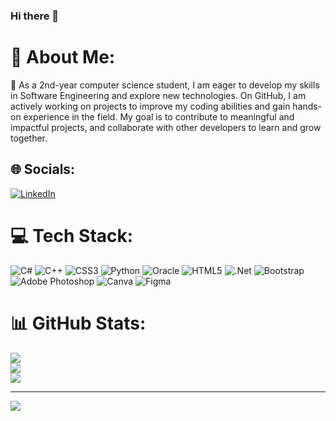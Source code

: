 ### Hi there 👋

<!--
**AdnanAliMumtaz/AdnanAliMumtaz** is a ✨ _special_ ✨ repository because its `README.md` (this file) appears on your GitHub profile.
-->
# 💫 About Me:
🔭 As a 2nd-year computer science student, I am eager to develop my skills in Software Engineering and explore new technologies. On GitHub, I am actively working on projects to improve my coding abilities and gain hands-on experience in the field. My goal is to contribute to meaningful and impactful projects, and collaborate with other developers to learn and grow together.


## 🌐 Socials:
[![LinkedIn](https://img.shields.io/badge/LinkedIn-%230077B5.svg?logo=linkedin&logoColor=white)](https://linkedin.com/in/https://www.linkedin.com/in/adnan-ali-mumtaz-00136920b/) 

# 💻 Tech Stack:
![C#](https://img.shields.io/badge/c%23-%23239120.svg?style=for-the-badge&logo=c-sharp&logoColor=white) ![C++](https://img.shields.io/badge/c++-%2300599C.svg?style=for-the-badge&logo=c%2B%2B&logoColor=white) ![CSS3](https://img.shields.io/badge/css3-%231572B6.svg?style=for-the-badge&logo=css3&logoColor=white) ![Python](https://img.shields.io/badge/python-3670A0?style=for-the-badge&logo=python&logoColor=ffdd54) ![Oracle](https://img.shields.io/badge/Oracle-F80000?style=for-the-badge&logo=oracle&logoColor=white) ![HTML5](https://img.shields.io/badge/html5-%23E34F26.svg?style=for-the-badge&logo=html5&logoColor=white) ![.Net](https://img.shields.io/badge/.NET-5C2D91?style=for-the-badge&logo=.net&logoColor=white) ![Bootstrap](https://img.shields.io/badge/bootstrap-%23563D7C.svg?style=for-the-badge&logo=bootstrap&logoColor=white) ![Adobe Photoshop](https://img.shields.io/badge/adobephotoshop-%2331A8FF.svg?style=for-the-badge&logo=adobephotoshop&logoColor=white) ![Canva](https://img.shields.io/badge/Canva-%2300C4CC.svg?style=for-the-badge&logo=Canva&logoColor=white) 	![Figma](https://img.shields.io/badge/figma-%23F24E1E.svg?style=for-the-badge&logo=figma&logoColor=white)
# 📊 GitHub Stats:
![](https://github-readme-stats.vercel.app/api?username=/AdnanAliMumtaz&theme=dark&hide_border=false&include_all_commits=false&count_private=false)<br/>
![](https://github-readme-streak-stats.herokuapp.com/?user=/AdnanAliMumtaz&theme=dark&hide_border=false)<br/>
![](https://github-readme-stats.vercel.app/api/top-langs/?username=/AdnanAliMumtaz&theme=dark&hide_border=false&include_all_commits=false&count_private=false&layout=compact)

---
[![](https://visitcount.itsvg.in/api?id=/AdnanAliMumtaz&icon=0&color=0)](https://visitcount.itsvg.in)

<!-- Proudly created with GPRM ( https://gprm.itsvg.in ) -->
